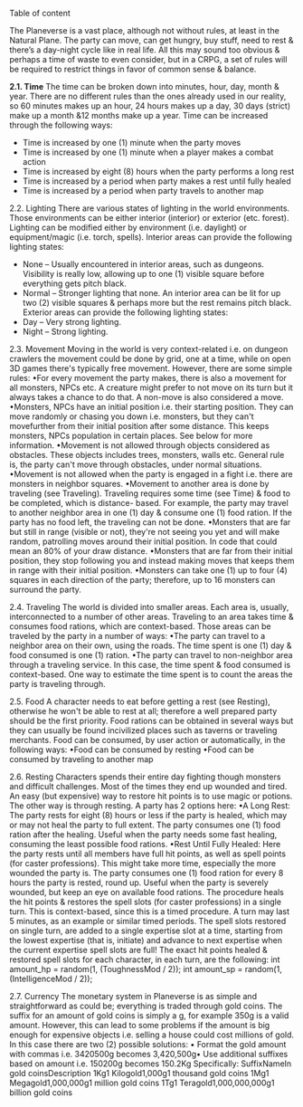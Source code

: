 Table of content


The Planeverse is a vast place, although not without rules, at least in the
Natural Plane. The party can move, can get hungry, buy stuff, need to rest & there’s
a day-night cycle like in real life. All this may sound too obvious & perhaps a time of
waste to even consider, but in a CRPG, a set of rules will be required to restrict
things in favor of common sense & balance.

**2.1. Time**
The time can be broken down into minutes, hour, day, month & year. There
are no different rules than the ones already used in our reality, so 60 minutes
makes up an hour, 24 hours makes up a day, 30 days (strict) make up a month &12 months make up a year. Time can be increased through the following ways:
* Time is increased by one (1) minute when the party moves
* Time is increased by one (1) minute when a player makes a combat action
* Time is increased by eight (8) hours when the party performs a long rest
* Time is increased by a period when party makes a rest until fully healed
* Time is increased by a period when party travels to another map

2.2. Lighting
There are various states of lighting in the world environments. Those
environments can be either interior (interior) or exterior (etc. forest). Lighting can be
modified either by environment (i.e. daylight) or equipment/magic (i.e. torch, spells).
Interior areas can provide the following lighting states:
* None – Usually encountered in interior areas, such as dungeons. Visibility is
really low, allowing up to one (1) visible square before everything gets pitch
black.
* Normal – Stronger lighting that none. An interior area can be lit for up two (2)
visible squares & perhaps more but the rest remains pitch black.
Exterior areas can provide the following lighting states:
* Day – Very strong lighting.
* Night – Strong lighting.

2.3. Movement
Moving in the world is very context-related i.e. on dungeon crawlers the
movement could be done by grid, one at a time, while on open 3D games there's
typically free movement. However, there are some simple rules:
•For every movement the party makes, there is also a movement for all
monsters, NPCs etc. A creature might prefer to not move on its turn but it
always takes a chance to do that. A non-move is also considered a move.
•Monsters, NPCs have an initial position i.e. their starting position. They can
move randomly or chasing you down i.e. monsters, but they can't movefurther from their initial position after some distance. This keeps monsters,
NPCs population in certain places. See below for more information.
•Movement is not allowed through objects considered as obstacles. These
objects includes trees, monsters, walls etc. General rule is, the party can't
move through obstacles, under normal situations.
•Movement is not allowed when the party is engaged in a fight i.e. there are
monsters in neighbor squares.
•Movement to another area is done by traveling (see Traveling). Traveling
requires some time (see Time) & food to be completed, which is distance-
based. For example, the party may travel to another neighbor area in one (1)
day & consume one (1) food ration. If the party has no food left, the traveling
can not be done.
•Monsters that are far but still in range (visible or not), they're not seeing you
yet and will make random, patrolling moves around their initial position. In
code that could mean an 80% of your draw distance.
•Monsters that are far from their initial position, they stop following you and
instead making moves that keeps them in range with their initial position.
•Monsters can take one (1) up to four (4) squares in each direction of the
party; therefore, up to 16 monsters can surround the party.

2.4. Traveling
The world is divided into smaller areas. Each area is, usually, interconnected
to a number of other areas. Traveling to an area takes time & consumes food
rations, which are context-based. Those areas can be traveled by the party in a
number of ways:
•The party can travel to a neighbor area on their own, using the roads. The
time spent is one (1) day & food consumed is one (1) ration.
•The party can travel to non-neighbor area through a traveling service. In this
case, the time spent & food consumed is context-based. One way to
estimate the time spent is to count the areas the party is traveling through.

2.5. Food
A character needs to eat before getting a rest (see Resting), otherwise he
won't be able to rest at all; therefore a well prepared party should be the first priority.
Food rations can be obtained in several ways but they can usually be found incivilized places such as taverns or traveling merchants. Food can be consumed, by
user action or automatically, in the following ways:
•Food can be consumed by resting
•Food can be consumed by traveling to another map

2.6. Resting
Characters spends their entire day fighting though monsters and difficult
challenges. Most of the times they end up wounded and tired. An easy (but
expensive) way to restore hit points is to use magic or potions. The other way is
through resting. A party has 2 options here:
•A Long Rest: The party rests for eight (8) hours or less if the party is healed,
which may or may not heal the party to full extent. The party consumes one
(1) food ration after the healing. Useful when the party needs some fast
healing, consuming the least possible food rations.
•Rest Until Fully Healed: Here the party rests until all members have full hit
points, as well as spell points (for caster professions). This might take more
time, especially the more wounded the party is. The party consumes one (1)
food ration for every 8 hours the party is rested, round up. Useful when the
party is severely wounded, but keep an eye on available food rations.
The procedure heals the hit points & restores the spell slots (for caster
professions) in a single turn. This is context-based, since this is a timed procedure.
A turn may last 5 minutes, as an example or similar timed periods. The spell slots
restored on single turn, are added to a single expertise slot at a time, starting from
the lowest expertise (that is, initiate) and advance to next expertise when the current
expertise spell slots are full! The exact hit points healed & restored spell slots for
each character, in each turn, are the following:
int amount_hp = random(1, (ToughnessMod / 2));
int amount_sp = random(1, (IntelligenceMod / 2));

2.7. Currency
The monetary system in Planeverse is as simple and straightforward as
could be; everything is traded through gold coins. The suffix for an amount of gold
coins is simply a g, for example 350g is a valid amount. However, this can lead to
some problems if the amount is big enough for expensive objects i.e. selling a
house could cost millions of gold. In this case there are two (2) possible solutions:
•
Format the gold amount with commas i.e. 3420500g becomes 3,420,500g•
Use additional suffixes based on amount i.e. 150200g becomes 150.2Kg
Specifically:
SuffixNameIn gold coinsDescription
1Kg1 Kilogold1,000g1 thousand gold coins
1Mg1 Megagold1,000,000g1 million gold coins
1Tg1 Teragold1,000,000,000g1 billion gold coins